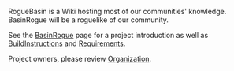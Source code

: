 RogueBasin is a Wiki hosting most of our communities' knowledge.  BasinRogue will be a roguelike of our community.

See the [BasinRogue](BasinRogue.md) page for a project introduction as well as [BuildInstructions](BuildInstructions.md) and [Requirements](Requirements.md).

Project owners, please review [Organization](Organization.md).